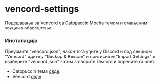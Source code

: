# vencord-settings

Подешавања за Vencord са Catppuccin Mocha темом и смањеним звуцима обавештења.

### Инсталација

Преузмите "vencord.json", након тога уђите у Discord и под секциом "Vencord" идите у "Backup & Restore" и притисните "Import Settings" и изаберите "vencord.json" затим затворите Discord и порените га опет.

- Catppuccin тема [овде](https://github.com/catppuccin/catppuccin).
- Vencord [овде](https://github.com/Vendicated/Vencord).